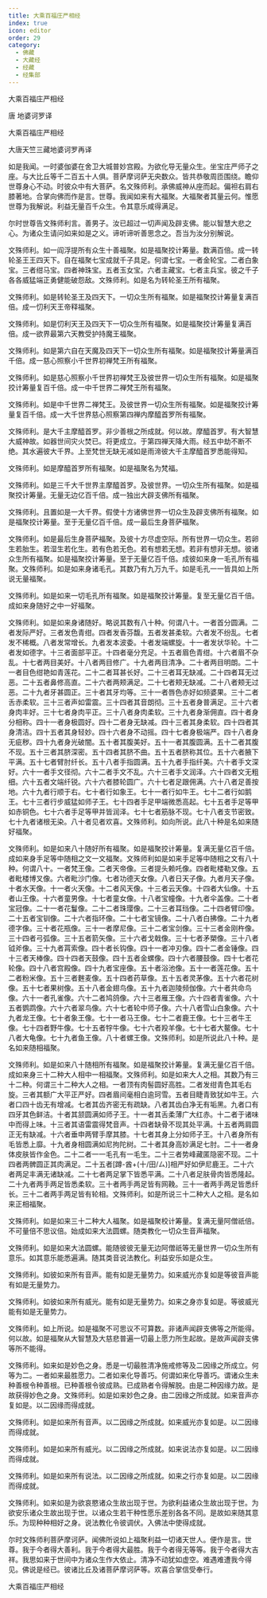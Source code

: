 ```yaml
---
title: 大乘百福庄严相经
index: true
icon: editor
order: 29
category:
  - 佛藏
  - 大藏经
  - 经藏
  - 经集部
---
```


  大乘百福庄严相经  

唐 地婆诃罗译  

大乘百福庄严相经  

大唐天竺三藏地婆诃罗再译  

如是我闻。一时婆伽婆在舍卫大城普妙宫殿。为欲化导无量众生。坐宝庄严师子之座。与大比丘等千二百五十人俱。菩萨摩诃萨无央数众。皆共恭敬周匝围绕。瞻仰世尊身心不动。时彼众中有大菩萨。名文殊师利。承佛威神从座而起。偏袒右肩右膝著地。合掌向佛而作是言。世尊。我闻如来有大福聚。大福聚者其量云何。惟愿世尊为我解说。利益无量百千众生。令其意乐咸得满足。  

尔时世尊告文殊师利言。善男子。汝已超过一切声闻及辟支佛。能以智慧大悲之心。为诸众生请问如来如是之义。谛听谛听善思念之。吾当为汝分别解说。  

文殊师利。如一阎浮提所有众生十善福聚。如是福聚挍计筹量。数满百倍。成一转轮圣王王四天下。自在福聚七宝成就千子具足。何谓七宝。一者金轮宝。二者白象宝。三者绀马宝。四者神珠宝。五者玉女宝。六者主藏宝。七者主兵宝。彼之千子各各威猛端正勇健能破怨敌。文殊师利。如是名为转轮圣王所有福聚。  

文殊师利。如是转轮圣王及四天下。一切众生所有福聚。如是福聚挍计筹量复满百倍。成一忉利天王帝释福聚。  

文殊师利。如是忉利天王及四天下一切众生所有福聚。如是福聚挍计筹量复满百倍。成一欲界最第六天教受护持魔王福聚。  

文殊师利。如是第六自在天魔及四天下一切众生所有福聚。如是福聚挍计筹量满百千倍。成一慈心照察小千世界初禅梵王所有福聚。  

文殊师利。如是慈心照察小千世界初禅梵王及彼世界一切众生所有福聚。如是福聚挍计筹量复百千倍。成一中千世界二禅梵王所有福聚。  

文殊师利。如是中千世界二禅梵王。及彼世界一切众生所有福聚。如是福聚挍计筹量复百千倍。成一大千世界慈心照察第四禅内摩醯首罗所有福聚。  

文殊师利。是大千主摩醯首罗。非少善根之所成就。何以故。摩醯首罗。有大智慧大威神故。如器世间灾火焚已。将更成立。于第四禅天降大雨。经五中劫不断不绝。其水遍彼大千界。上至梵世无缺无减如是雨渧彼大千主摩醯首罗悉能得知。  

文殊师利。如是摩醯首罗所有福聚。如是福聚名为梵福。  

文殊师利。如是三千大千世界主摩醯首罗。及彼世界。一切众生所有福聚。如是福聚挍计筹量。无量无边亿百千倍。成一独出大辟支佛所有福聚。  

文殊师利。且置如是一大千界。假使十方诸佛世界一切众生及辟支佛所有福聚。如是福聚挍计筹量。至于无量亿百千倍。成一最后生身菩萨福聚。  

文殊师利。如是最后生身菩萨福聚。及彼十方尽虚空际。所有世界一切众生。若卵生若胎生。若湿生若化生。若有色若无色。若有想若无想。若非有想非无想。彼诸众生所有福聚。如是福聚挍计筹量。至于无量亿百千倍。成彼如来身一毛孔所有福聚。文殊师利。如是如来身诸毛孔。其数乃有九万九千。如是毛孔一一皆具如上所说无量福聚。  

文殊师利。如是如来一切毛孔所有福聚。如是福聚挍计筹量。复至无量亿百千倍。成如来身随好之中一好福聚。  

文殊师利。如是如来身诸随好。略说其数有八十种。何谓八十。一者首分圆满。二者发际严好。三者发色青绀。四者发香芬馥。五者发甚柔软。六者发不纷乱。七者发不稀概。八者发常增长。九者发本波委。十者发端螺旋。十一者发状华轮。十二者发如德字。十三者面部平正。十四者毫分充足。十五者眉色青绀。十六者眉不杂乱。十七者两目美好。十八者两目修广。十九者两目清净。二十者两目明朗。二十一者目色绀艳如青莲花。二十二者耳甚长好。二十三者耳无缺减。二十四者耳无过恶。二十五者鼻修高直。二十六者两颊满足。二十七者颊无缺减。二十八者颊无过恶。二十九者牙甚圆正。三十者其牙均等。三十一者唇色赤好如频婆果。三十二者舌赤柔软。三十三者声如雷震。三十四者其音朗彻。三十五者身普满足。三十六者身肉丰好。三十七者身肉平正。三十八者身肉柔软。三十九者身渐佣直。四十者身分相称。四十一者身极圆好。四十二者身无缺减。四十三者其身柔软。四十四者其身清洁。四十五者其身轻妙。四十六者身不动摇。四十七者身极端严。四十八者身无疵秽。四十九者身光破闇。五十者其腹美好。五十一者其腹圆满。五十二者其腹不现。五十三者其脐深密。五十四者其脐不曲。五十五者脐称其位。五十六者腋下平满。五十七者臂肘纤长。五十八者手指圆满。五十九者手指纤美。六十者手文深好。六十一者手文径彻。六十二者手文不乱。六十三者手文润泽。六十四者文无粗细。六十五者文端纤锐。六十六者膝轮圆广。六十七者足跟佣满。六十八者足善按地。六十九者行顺于右。七十者行如象王。七十一者行如牛王。七十二者行如鹅王。七十三者行步威猛如师子王。七十四者手足甲端微悉高起。七十五者手足等甲如赤铜色。七十六者手足等甲并皆润泽。七十七者筋脉不现。七十八者支节密致。七十九者诸根无染。八十者见者欢喜。文殊师利。如向所说。此八十种是名如来随好福聚。  

文殊师利。如是如来八十随好所有福聚。如是福聚挍计筹量。复满无量亿百千倍。成如来身手足等中随相之文一文福聚。文殊师利如是如来手足等中随相之文有八十种。何谓八十。一者梵王像。二者天帝像。三者提头赖吒像。四者毗楼勒叉像。五者毗楼博叉像。六者毗沙门像。七者功德天女像。八者日天子像。九者月天子像。十者水天像。十一者火天像。十二者风天像。十三者云天像。十四者大仙像。十五者山王像。十六者童男像。十七者童女像。十八者宝幢像。十九者伞盖像。二十者宝冠像。二十一者花鬘像。二十二者珠璎像。二十三者耳珰像。二十四者臂印像。二十五者宝钏像。二十六者指环像。二十七者宝镜像。二十八者白拂像。二十九者德字像。三十者花瓶像。三十一者摩尼像。三十二者宝剑像。三十三者金刚杵像。三十四者弓弧像。三十五者箭矢像。三十六者戈戟像。三十七者矛槊像。三十八者钺斧像。三十九者罥索像。四十者长钩像。四十一者冲刃像。四十二者金锤像。四十三者天棒像。四十四者天鼓像。四十五者金螺像。四十六者腰鼓像。四十七者花轮像。四十八者宫殿像。四十九者宝座像。五十者浴池像。五十一者莲花像。五十二者粉米像。五十三者麰麦像。五十四者药草像。五十五者灵茅像。五十六者花树像。五十七者果树像。五十八者金翅鸟像。五十九者迦陵频伽像。六十者共命鸟像。六十一者孔雀像。六十二者鸠鸽像。六十三者雁王像。六十四者青雀像。六十五者鹦鹉像。六十六者翠鸟像。六十七者轮中师子像。六十八者雪山白象像。六十九者龙王像。七十者象王像。七十一者马王像。七十二者鹿王像。七十三者牛王像。七十四者野牛像。七十五者牸牛像。七十六者羖羊像。七十七者大鳌像。七十八者大龟像。七十九者鱼王像。八十者螺王像。文殊师利。如是所说此八十种。是名如来随相福聚。  

文殊师利。如是如来八十随相所有福聚。如是福聚挍计筹量。复满无量亿百千倍。成如来身三十二种大人相中一相福聚。文殊师利。如是如来大人之相。其数乃有三十二种。何谓三十二种大人之相。一者顶有肉髻圆好高胜。二者发绀青色其毛右旋。三者其额广大平正严好。四者眉间毫相白逾珂雪。五者目睫青致犹如牛王。六者口四十齿无有增减。七者其齿齐密无有疏缺。八者其齿白净无有垢黑。九者口有四牙其色鲜洁。十者其颔圆满如师子王。十一者其舌柔薄广大红赤。十二者于诸味中而得上味。十三者其语雷震得梵音声。十四者缺骨不现其处平满。十五者两肩圆正无有缺减。十六者垂申两臂手摩其膝。十七者其身上分如师子王。十八者身所有毛皆悉上靡。十九者身相圆满如尼拘陀树。二十者其身高妙满足七肘。二十一者身体皮肤皆作金色。二十二者一一毛孔有一毛生。二十三者势峰藏匿隐密不现。二十四者两髀圆正其肉满足。二十五者[蹲-酋+(十/田/ㄙ)]相严好如伊尼鹿王。二十六者两足丰满无诸缺减。二十七者两足掌下皆悉平满。二十八者足肤骨肉皆悉隆起。二十九者两手两足皆悉柔软。三十者两手两足皆有网鞔。三十一者两手两足皆悉纤长。三十二者两手两足皆有轮相。文殊师利。如是所说三十二种大人之相。是名如来正相福聚。  

文殊师利。如是如来三十二种大人福聚。如是福聚校计筹量。复满无量阿僧祇倍。不可量倍不思议倍。始成如来大法圆螺。随类教化一切众生音声福聚。  

文殊师利。如是如来大法圆螺。能随彼彼无量无边阿僧祇等无量世界一切众生所有意乐。如其意乐能悉遍满。随其类音说法教化。利益安乐如是众生。  

文殊师利。如彼如来所有音声。能有如是无量势力。如来威光亦复如是等彼音声能有如是无量势力。  

文殊师利。如彼如来所有威光。能有如是无量势力。如来之身亦复如是。等彼威光能有如是无量势力。  

文殊师利。如上所说。如是福聚不可思议不可算数。非诸声闻辟支佛等之所能得。何以故。如是福聚从大智慧及大慈悲普遍一切最上愿力所生起故。是故声闻辟支佛等所不能得。  

文殊师利。如来如是妙色之身。悉是一切最胜清净施戒修等及二因缘之所成立。何等为二。一者如来最胜愿力。二者如来化导善巧。何谓如来化导善巧。谓诸众生未种善根令种善根。已种善根令彼成熟。已成熟者令得解脱。由是二种因缘力故。是故获得妙色之身。文殊师利。如是如来妙色之身。由二因缘之所成就。如来音声亦复如是。以二因缘而得成就。  

文殊师利。如是如来所有音声。以二因缘之所成就。如来威光亦复如是。以二因缘而得成就。  

文殊师利。如是如来所有威光。以二因缘之所成就。如来说法亦复如是。以二因缘而得成就。  

文殊师利。如是如来所有说法。以二因缘之所成就。如来之行亦复如是。以二因缘而得成就。  

文殊师利。如来如是为欲哀愍诸众生故出现于世。为欲利益诸众生故出现于世。为欲安乐诸众生故出现于世。以诸众生若干种性愿乐差别各各不同。是故如来随其意乐。为现种种相好之身。说法教化令彼调伏。入佛法中使得成就。  

尔时文殊师利菩萨摩诃萨。闻佛所说如上福聚利益一切诸天世人。便作是言。世尊。我于今者得大善利。我于今者得大最胜。我于今者得无等等。我于今者得大吉祥。我思如来于世间中为诸众生作大依止。清净不动犹如虚空。难遇难遭我今得见。佛说是经已。彼诸比丘及诸菩萨摩诃萨等。欢喜合掌信受奉行。  

大乘百福庄严相经  
